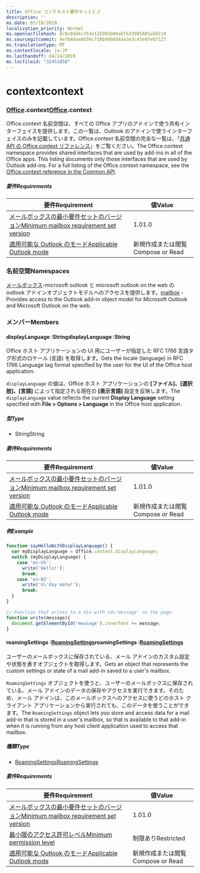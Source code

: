 ```yaml
---
title: Office コンテキスト要件セット1.2
description: ''
ms.date: 03/19/2019
localization_priority: Normal
ms.openlocfilehash: 8c0c84d4c763e125992b06abfb33985085a56210
ms.sourcegitcommit: 9e7b4daa8d76c710b9d9dd4ae2e3c45e8fe07127
ms.translationtype: MT
ms.contentlocale: ja-JP
ms.lasthandoff: 04/24/2019
ms.locfileid: "32451858"
---
```

# <a name="context"></a><span data-ttu-id="6075a-102">context</span><span class="sxs-lookup"><span data-stu-id="6075a-102">context</span></span>

### <a name="officeofficemdcontext"></a><span data-ttu-id="6075a-103">[Office](Office.md).context</span><span class="sxs-lookup"><span data-stu-id="6075a-103">[Office](Office.md).context</span></span>

<span data-ttu-id="6075a-p101">Office.context 名前空間は、すべての Office アプリのアドインで使う共有インターフェイスを提供します。この一覧は、Outlook のアドインで使うインターフェイスのみを記載しています。Office.context 名前空間の完全な一覧は、「[共通 API の Office.context リファレンス](/javascript/api/office/office.context)」をご覧ください。</span><span class="sxs-lookup"><span data-stu-id="6075a-p101">The Office.context namespace provides shared interfaces that are used by add-ins in all of the Office apps. This listing documents only those interfaces that are used by Outlook add-ins. For a full listing of the Office.context namespace, see the [Office.context reference in the Common API](/javascript/api/office/office.context).</span></span>


##### <a name="requirements"></a><span data-ttu-id="6075a-106">要件</span><span class="sxs-lookup"><span data-stu-id="6075a-106">Requirements</span></span>

|<span data-ttu-id="6075a-107">要件</span><span class="sxs-lookup"><span data-stu-id="6075a-107">Requirement</span></span>| <span data-ttu-id="6075a-108">値</span><span class="sxs-lookup"><span data-stu-id="6075a-108">Value</span></span>|
|---|---|
|[<span data-ttu-id="6075a-109">メールボックスの最小要件セットのバージョン</span><span class="sxs-lookup"><span data-stu-id="6075a-109">Minimum mailbox requirement set version</span></span>](/office/dev/add-ins/reference/requirement-sets/outlook-api-requirement-sets)| <span data-ttu-id="6075a-110">1.0</span><span class="sxs-lookup"><span data-stu-id="6075a-110">1.0</span></span>|
|[<span data-ttu-id="6075a-111">適用可能な Outlook のモード</span><span class="sxs-lookup"><span data-stu-id="6075a-111">Applicable Outlook mode</span></span>](/outlook/add-ins/#extension-points)| <span data-ttu-id="6075a-112">新規作成または閲覧</span><span class="sxs-lookup"><span data-stu-id="6075a-112">Compose or Read</span></span>|

### <a name="namespaces"></a><span data-ttu-id="6075a-113">名前空間</span><span class="sxs-lookup"><span data-stu-id="6075a-113">Namespaces</span></span>

<span data-ttu-id="6075a-114">[メールボックス](office.context.mailbox.md)-microsoft outlook と microsoft outlook on the web の outlook アドインオブジェクトモデルへのアクセスを提供します。</span><span class="sxs-lookup"><span data-stu-id="6075a-114">[mailbox](office.context.mailbox.md) - Provides access to the Outlook add-in object model for Microsoft Outlook and Microsoft Outlook on the web.</span></span>

### <a name="members"></a><span data-ttu-id="6075a-115">メンバー</span><span class="sxs-lookup"><span data-stu-id="6075a-115">Members</span></span>

####  <a name="displaylanguage-string"></a><span data-ttu-id="6075a-116">displayLanguage :String</span><span class="sxs-lookup"><span data-stu-id="6075a-116">displayLanguage :String</span></span>

<span data-ttu-id="6075a-117">Office ホスト アプリケーションの UI 用にユーザーが指定した RFC 1766 言語タグ形式のロケール (言語) を取得します。</span><span class="sxs-lookup"><span data-stu-id="6075a-117">Gets the locale (language) in RFC 1766 Language tag format specified by the user for the UI of the Office host application.</span></span>

<span data-ttu-id="6075a-118">`displayLanguage` の値は、Office ホスト アプリケーションの **[ファイル]、[選択肢]、[言語]** によって指定される現在の **[表示言語]** 設定を反映します。</span><span class="sxs-lookup"><span data-stu-id="6075a-118">The `displayLanguage` value reflects the current **Display Language** setting specified with **File > Options > Language** in the Office host application.</span></span>

##### <a name="type"></a><span data-ttu-id="6075a-119">型</span><span class="sxs-lookup"><span data-stu-id="6075a-119">Type</span></span>

*   <span data-ttu-id="6075a-120">String</span><span class="sxs-lookup"><span data-stu-id="6075a-120">String</span></span>

##### <a name="requirements"></a><span data-ttu-id="6075a-121">要件</span><span class="sxs-lookup"><span data-stu-id="6075a-121">Requirements</span></span>

|<span data-ttu-id="6075a-122">要件</span><span class="sxs-lookup"><span data-stu-id="6075a-122">Requirement</span></span>| <span data-ttu-id="6075a-123">値</span><span class="sxs-lookup"><span data-stu-id="6075a-123">Value</span></span>|
|---|---|
|[<span data-ttu-id="6075a-124">メールボックスの最小要件セットのバージョン</span><span class="sxs-lookup"><span data-stu-id="6075a-124">Minimum mailbox requirement set version</span></span>](/office/dev/add-ins/reference/requirement-sets/outlook-api-requirement-sets)| <span data-ttu-id="6075a-125">1.0</span><span class="sxs-lookup"><span data-stu-id="6075a-125">1.0</span></span>|
|[<span data-ttu-id="6075a-126">適用可能な Outlook のモード</span><span class="sxs-lookup"><span data-stu-id="6075a-126">Applicable Outlook mode</span></span>](/outlook/add-ins/#extension-points)| <span data-ttu-id="6075a-127">新規作成または閲覧</span><span class="sxs-lookup"><span data-stu-id="6075a-127">Compose or Read</span></span>|

##### <a name="example"></a><span data-ttu-id="6075a-128">例</span><span class="sxs-lookup"><span data-stu-id="6075a-128">Example</span></span>

```javascript
function sayHelloWithDisplayLanguage() {
  var myDisplayLanguage = Office.context.displayLanguage;
  switch (myDisplayLanguage) {
    case 'en-US':
      write('Hello!');
      break;
    case 'en-NZ':
      write('G\'day mate!');
      break;
  }
}

// Function that writes to a div with id='message' on the page.
function write(message){
  document.getElementById('message').innerText += message;
}
```

####  <a name="roamingsettings-roamingsettingsjavascriptapioutlook12officeroamingsettings"></a><span data-ttu-id="6075a-129">roamingSettings :[RoamingSettings](/javascript/api/outlook_1_2/office.RoamingSettings)</span><span class="sxs-lookup"><span data-stu-id="6075a-129">roamingSettings :[RoamingSettings](/javascript/api/outlook_1_2/office.RoamingSettings)</span></span>

<span data-ttu-id="6075a-130">ユーザーのメールボックスに保存されている、メール アドインのカスタム設定や状態を表すオブジェクトを取得します。</span><span class="sxs-lookup"><span data-stu-id="6075a-130">Gets an object that represents the custom settings or state of a mail add-in saved to a user's mailbox.</span></span>

<span data-ttu-id="6075a-131">`RoamingSettings` オブジェクトを使うと、ユーザーのメールボックスに保存されている、メール アドインのデータの保存やアクセスを実行できます。そのため、メール アドインは、このメールボックスへのアクセスに使うどのホスト クライアント アプリケーションから実行されても、このデータを使うことができます。</span><span class="sxs-lookup"><span data-stu-id="6075a-131">The `RoamingSettings` object lets you store and access data for a mail add-in that is stored in a user's mailbox, so that is available to that add-in when it is running from any host client application used to access that mailbox.</span></span>

##### <a name="type"></a><span data-ttu-id="6075a-132">種類</span><span class="sxs-lookup"><span data-stu-id="6075a-132">Type</span></span>

*   [<span data-ttu-id="6075a-133">RoamingSettings</span><span class="sxs-lookup"><span data-stu-id="6075a-133">RoamingSettings</span></span>](/javascript/api/outlook_1_2/office.RoamingSettings)

##### <a name="requirements"></a><span data-ttu-id="6075a-134">要件</span><span class="sxs-lookup"><span data-stu-id="6075a-134">Requirements</span></span>

|<span data-ttu-id="6075a-135">要件</span><span class="sxs-lookup"><span data-stu-id="6075a-135">Requirement</span></span>| <span data-ttu-id="6075a-136">値</span><span class="sxs-lookup"><span data-stu-id="6075a-136">Value</span></span>|
|---|---|
|[<span data-ttu-id="6075a-137">メールボックスの最小要件セットのバージョン</span><span class="sxs-lookup"><span data-stu-id="6075a-137">Minimum mailbox requirement set version</span></span>](/office/dev/add-ins/reference/requirement-sets/outlook-api-requirement-sets)| <span data-ttu-id="6075a-138">1.0</span><span class="sxs-lookup"><span data-stu-id="6075a-138">1.0</span></span>|
|[<span data-ttu-id="6075a-139">最小限のアクセス許可レベル</span><span class="sxs-lookup"><span data-stu-id="6075a-139">Minimum permission level</span></span>](/outlook/add-ins/understanding-outlook-add-in-permissions)| <span data-ttu-id="6075a-140">制限あり</span><span class="sxs-lookup"><span data-stu-id="6075a-140">Restricted</span></span>|
|[<span data-ttu-id="6075a-141">適用可能な Outlook のモード</span><span class="sxs-lookup"><span data-stu-id="6075a-141">Applicable Outlook mode</span></span>](/outlook/add-ins/#extension-points)| <span data-ttu-id="6075a-142">新規作成または閲覧</span><span class="sxs-lookup"><span data-stu-id="6075a-142">Compose or Read</span></span>|
